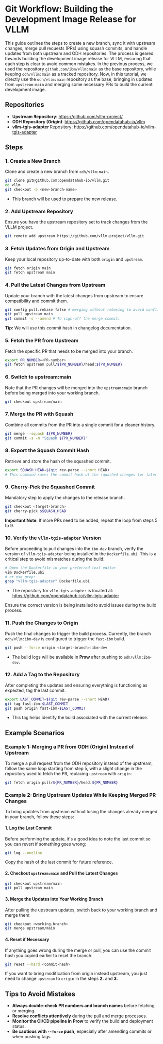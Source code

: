 # Git Workflow: Building the Development Image Release for VLLM

This guide outlines the steps to create a new branch, sync it with upstream changes, merge pull requests (PRs) using squash commits, and handle updates from both upstream and ODH repositories. The process is geared towards building the development image release for VLLM, ensuring that each step is clear to avoid common mistakes.
In the previous process, we used the repository `github.com/ibm/vllm:main` as the base repository, while keeping `odh/vllm:main` as a tracked repository. Now, in this tutorial, we directly use the `odh/vllm:main` repository as the base, bringing in updates from `upstream:main` and merging some necessary PRs to build the current development image.

## Repositories
- **Upstream Repository**: https://github.com/vllm-project/
- **ODH Repository (Origin)**: https://github.com/opendatahub-io/vllm
- **vllm-tgis-adapter** Repository: https://github.com/opendatahub-io/vllm-tgis-adapter

## Steps

### 1. **Create a New Branch**
Clone and create a new branch from `odh/vllm:main`.
```bash
git clone git@github.com:opendatahub-io/vllm.git
cd vllm
git checkout -b <new-branch-name>
```
- This branch will be used to prepare the new release.

### 2. **Add Upstream Repository**
Ensure you have the upstream repository set to track changes from the VLLM project.
```bash
git remote add upstream https://github.com/vllm-project/vllm.git
```

### 3. **Fetch Updates from Origin and Upstream**
Keep your local repository up-to-date with both `origin` and `upstream`.
```bash
git fetch origin main
git fetch upstream main
```

### 4. **Pull the Latest Changes from Upstream**
Update your branch with the latest changes from upstream to ensure compatibility and commit them.
```bash
git config pull.rebase false # merging without rebasing to avoid conflicts.
git pull upstream main
git commit -s --amend # To sign-off the merge commit. 
```
**Tip:** We will use this commit hash in changelog documentation.  

### 5. **Fetch the PR from Upstream**
Fetch the specific PR that needs to be merged into your branch.
```bash
export PR_NUMBER=<PR-number>
git fetch upstream pull/${PR_NUMBER}/head:${PR_NUMBER}
```

### 6. **Switch to upstream:main**
Note that the PR changes will be merged into the `upstream:main` branch before being merged into your working branch.
```bash
git checkout upstream/main
```

### 7. **Merge the PR with Squash**
Combine all commits from the PR into a single commit for a cleaner history.
```bash
git merge --squash ${PR_NUMBER}
git commit -s -m "Squash ${PR_NUMBER}"
```

### 8. **Export the Squash Commit Hash**
Retrieve and store the hash of the squashed commit.
```bash
export SQUASH_HEAD=$(git rev-parse --short HEAD)
# This command saves the commit hash of the squashed changes for later use.
```

### 9. **Cherry-Pick the Squashed Commit**
Mandatory step to apply the changes to the release branch.
```bash
git checkout <target-branch>
git cherry-pick $SQUASH_HEAD
```

**Important Note**: If more PRs need to be added, repeat the loop from steps 5 to 9.

### 10. **Verify the `vllm-tgis-adapter` Version**
Before proceeding to pull changes into the `ibm-dev` branch, verify the version of `vllm-tgis-adapter` being installed in the `Dockerfile.ubi`. This is a critical step to avoid mismatches during the build.
```bash
# Open the Dockerfile in your preferred text editor
vim Dockerfile.ubi
# or use grep:
grep "vllm-tgis-adapter" Dockerfile.ubi
```
- The repository for `vllm-tgis-adapter` is located at: https://github.com/opendatahub-io/vllm-tgis-adapter

Ensure the correct version is being installed to avoid issues during the build process.

### 11. **Push the Changes to Origin**
Push the final changes to trigger the build process.
Currently, the branch `odh/vllm:ibm-dev` is configured to trigger the `fast-ibm` build.
```bash
git push --force origin <target-branch>:ibm-dev
```
- The build logs will be available in **Prow** after pushing to `odh/vllm:ibm-dev`.

### 12. **Add a Tag to the Repository**
After completing the updates and ensuring everything is functioning as expected, tag the last commit.
```bash
export LAST_COMMIT=$(git rev-parse --short HEAD)
git tag fast-ibm-$LAST_COMMIT
git push origin fast-ibm-$LAST_COMMIT
```
- This tag helps identify the build associated with the current release.

## Example Scenarios

### Example 1: Merging a PR from ODH (Origin) Instead of Upstream
To merge a pull request from the ODH repository instead of the upstream, follow the same loop starting from step 5, with a slight change in the repository used to fetch the PR, replacing `upstream` with `origin`:
```bash
git fetch origin pull/${PR_NUMBER}/head:${PR_NUMBER}
```

### Example 2: Bring Upstream Updates While Keeping Merged PR Changes
To bring updates from upstream without losing the changes already merged in your branch, follow these steps:

#### 1. **Log the Last Commit**
Before performing the update, it's a good idea to note the last commit so you can revert if something goes wrong:
```bash
git log --oneline
```
Copy the hash of the last commit for future reference.

#### 2. **Checkout `upstream:main` and Pull the Latest Changes**
```bash
git checkout upstream/main
git pull upstream main
```

#### 3. **Merge the Updates into Your Working Branch**
After pulling the upstream updates, switch back to your working branch and merge them:
```bash
git checkout <working-branch>
git merge upstream/main
```

#### 4. **Reset if Necessary**
If anything goes wrong during the merge or pull, you can use the commit hash you copied earlier to reset the branch:
```bash
git reset --hard <commit-hash>
```
If you want to bring modification from origin instead upstream, you just need to change `upstream` to `origin` in the steps **2.** and **3.** 

## Tips to Avoid Mistakes
- **Always double-check PR numbers and branch names** before fetching or merging.
- **Resolve conflicts attentively** during the pull and merge processes.
- **Monitor the CI/CD pipeline in Prow** to verify the build and deployment status.
- **Be cautious with `--force` push**, especially after amending commits or when pushing tags.
